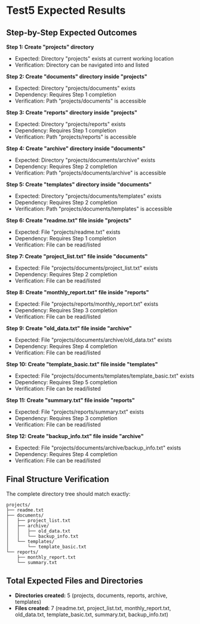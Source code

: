 # Test5 Expected Results

## Step-by-Step Expected Outcomes

**Step 1: Create "projects" directory**
- Expected: Directory "projects" exists at current working location
- Verification: Directory can be navigated into and listed

**Step 2: Create "documents" directory inside "projects"**
- Expected: Directory "projects/documents" exists
- Dependency: Requires Step 1 completion
- Verification: Path "projects/documents" is accessible

**Step 3: Create "reports" directory inside "projects"**
- Expected: Directory "projects/reports" exists
- Dependency: Requires Step 1 completion
- Verification: Path "projects/reports" is accessible

**Step 4: Create "archive" directory inside "documents"**
- Expected: Directory "projects/documents/archive" exists
- Dependency: Requires Step 2 completion
- Verification: Path "projects/documents/archive" is accessible

**Step 5: Create "templates" directory inside "documents"**
- Expected: Directory "projects/documents/templates" exists
- Dependency: Requires Step 2 completion
- Verification: Path "projects/documents/templates" is accessible

**Step 6: Create "readme.txt" file inside "projects"**
- Expected: File "projects/readme.txt" exists
- Dependency: Requires Step 1 completion
- Verification: File can be read/listed

**Step 7: Create "project_list.txt" file inside "documents"**
- Expected: File "projects/documents/project_list.txt" exists
- Dependency: Requires Step 2 completion
- Verification: File can be read/listed

**Step 8: Create "monthly_report.txt" file inside "reports"**
- Expected: File "projects/reports/monthly_report.txt" exists
- Dependency: Requires Step 3 completion
- Verification: File can be read/listed

**Step 9: Create "old_data.txt" file inside "archive"**
- Expected: File "projects/documents/archive/old_data.txt" exists
- Dependency: Requires Step 4 completion
- Verification: File can be read/listed

**Step 10: Create "template_basic.txt" file inside "templates"**
- Expected: File "projects/documents/templates/template_basic.txt" exists
- Dependency: Requires Step 5 completion
- Verification: File can be read/listed

**Step 11: Create "summary.txt" file inside "reports"**
- Expected: File "projects/reports/summary.txt" exists
- Dependency: Requires Step 3 completion
- Verification: File can be read/listed

**Step 12: Create "backup_info.txt" file inside "archive"**
- Expected: File "projects/documents/archive/backup_info.txt" exists
- Dependency: Requires Step 4 completion
- Verification: File can be read/listed

## Final Structure Verification

The complete directory tree should match exactly:
```
projects/
├── readme.txt
├── documents/
│   ├── project_list.txt
│   ├── archive/
│   │   ├── old_data.txt
│   │   └── backup_info.txt
│   └── templates/
│       └── template_basic.txt
└── reports/
    ├── monthly_report.txt
    └── summary.txt
```

## Total Expected Files and Directories
- **Directories created:** 5 (projects, documents, reports, archive, templates)
- **Files created:** 7 (readme.txt, project_list.txt, monthly_report.txt, old_data.txt, template_basic.txt, summary.txt, backup_info.txt)